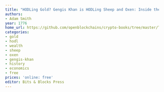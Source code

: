 ```yaml
---
title: "HODLing Gold? Gengis Khan is HODLing Sheep and Oxen: Inside the True Nature and Causes of the Wealth of Nations"
authors:
- Adam Smith
year: 1776
home_url: https://github.com/openblockchains/crypto-books/tree/master/The_Wealth_of_Nations
categories:
- gold
- hodl
- wealth
- sheep
- oxen
- gengis-khan
- history
- economics
- free
prices: 'online: free'
editor: Bits & Blocks Press
---
```

